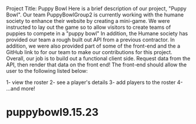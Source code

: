 Project Title: Puppy Bowl 
Here is a brief description of our project, "Puppy Bowl". Our team PuppyBowlGroup2 is currently working with the humane society to enhance their website by creating a mini-game.
We were instructed to lay out the game so to allow visitors to create teams of puppies to compete in a "puppy bowl"
In addition, the Humane society has provided our team a rough built out API from a previous contractor. In addition, we were also provided part of some of the front-end 
and the a GitHub link to for our team to make our contributions for this project.
Overall, our job is to build out a functional client side. Request data from the API, then render that data on the front end! The front-end should allow the user to the following listed below: 

1- view the roster
2- see a player's details
3- add players to the roster
4- ...and more!
# puppybowl9.15.23
